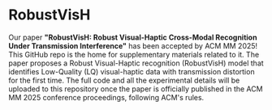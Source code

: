 # RobustVisH
Our paper **"RobustVisH: Robust Visual-Haptic Cross-Modal Recognition Under Transmission Interference"** has been accepted by ACM MM 2025! This GitHub repo is the home for supplementary materials related to it. The paper proposes a Robust Visual-Haptic recognition (RobustVisH) model that identifies Low-Quality (LQ) visual-haptic data with transmission distortion for the first time. The full code and all the experimental details will be uploaded to this repository once the paper is officially published in the ACM MM 2025 conference proceedings, following ACM's rules.
